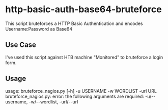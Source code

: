 # http-basic-auth-base64-bruteforce
This script bruteforces a HTTP Basic Authentication and encodes Username:Password as Base64 

## Use Case
I've used this script against HTB machine "Monitored" to bruteforce a login form.

## Usage
usage: bruteforce_nagios.py [-h] -u USERNAME -w WORDLIST -url URL
bruteforce_nagios.py: error: the following arguments are required: -u/--username, -w/--wordlist, -url/--url
